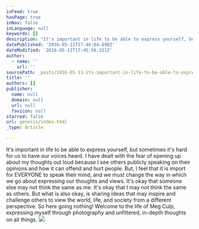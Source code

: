```yaml
---
inFeed: true
hasPage: true
inNav: false
inLanguage: null
keywords: []
description: "It's important in life to be able to express yourself, but sometimes it's hard for us to have our voices heard. I have dealt with the fear of opening up about my thoughts out loud because I see others publicly speaking on their opinions and how it can offend and hurt people. But, I feel that it is import for EVERYONE to speak their mind, and we must change the way in which we go about expressing our thoughts and views. It's okay that someone else may not think the same as me. It's okay that I may not think the same as others. But what is also okay, is sharing ideas that may inspire and challenge others to view the world, life, and society from a different perspective. So here going nothing! Welcome to the life of Meg Culp, expressing myself through photography and unfiltered, in-depth thoughts on all things."
datePublished: '2016-05-11T17:46:04.898Z'
dateModified: '2016-05-11T17:45:56.321Z'
author:
  - name: ''
    url: ''
sourcePath: _posts/2016-05-11-its-important-in-life-to-be-able-to-express-yourself-but-s.md
title: ''
authors: []
publisher:
  name: null
  domain: null
  url: null
  favicon: null
starred: false
url: genesis/index.html
_type: Article

---
```

It's important in life to be able to express yourself, but sometimes it's hard for us to have our voices heard. I have dealt with the fear of opening up about my thoughts out loud because I see others publicly speaking on their opinions and how it can offend and hurt people. But, I feel that it is import for EVERYONE to speak their mind, and we must change the way in which we go about expressing our thoughts and views. It's okay that someone else may not think the same as me. It's okay that I may not think the same as others. But what is also okay, is sharing ideas that may inspire and challenge others to view the world, life, and society from a different perspective. So here going nothing! Welcome to the life of Meg Culp, expressing myself through photography and unfiltered, in-depth thoughts on all things.
![](https://s3-us-west-2.amazonaws.com/the-grid-img/p/37974325cf560f8a0fc88a8e2bcb1adf51c5d5fe.jpg)